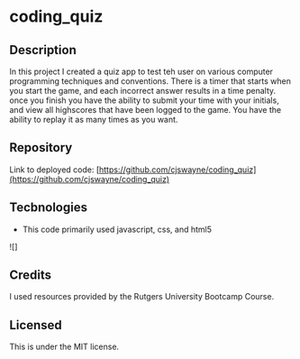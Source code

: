 # coding_quiz

## Description 
In this project I created a quiz app to test teh user on various computer programming techniques and conventions. There is a timer that starts when you start the game, and each incorrect answer results in a time penalty. once you finish you have the ability to submit your time with your initials, and view all highscores that have been logged to the game. You have the ability to replay it as many times as you want. 

## Repository
Link to deployed code: [https://github.com/cjswayne/coding_quiz](https://github.com/cjswayne/coding_quiz)

## Tecbnologies
- This code primarily used javascript, css, and html5

![]


## Credits 
I used resources provided by the Rutgers University Bootcamp Course.

## Licensed 
This is under the MIT license.